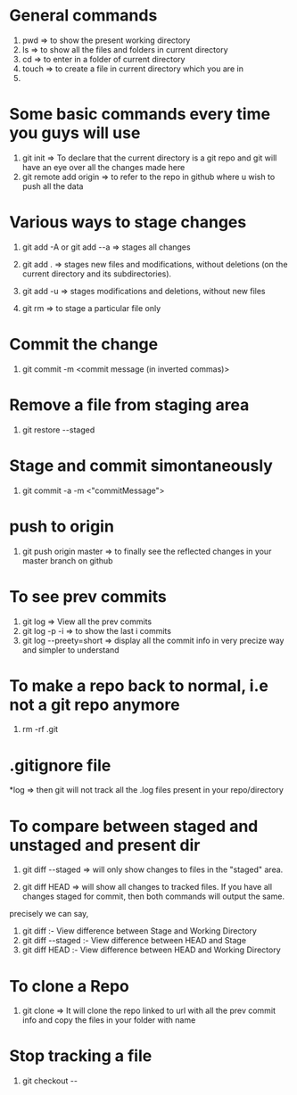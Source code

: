 # General commands 
1. pwd => to show the present working directory 
2. ls => to show all the files and folders in current directory 
3. cd <folderName> => to enter in a folder of current directory 
4. touch <filename> => to create a file in current directory which you are in 
5. 


# Some basic commands every time you guys will use 
1. git init => To declare that the current directory is a git repo and git will have an eye over all the changes made here 
2. git remote add origin <url> => to refer to the repo in github where u wish to push all the data

# Various ways to stage changes
1. git add -A or git add --a => stages all changes

2. git add .  => stages new files and modifications, without deletions (on the current directory and its subdirectories).

3. git add -u => stages modifications and deletions, without new files

4. git rm <filename> => to stage a particular file only 

# Commit the change 
1. git commit -m <commit message (in inverted commas)> 

# Remove a file from staging area 
1. git restore --staged <filename>

# Stage and commit simontaneously 
1. git commit -a -m <"commitMessage"> 

# push to origin 
1. git push origin master => to finally see the reflected changes in your master branch on github 

# To see prev commits 
1. git log => View all the prev commits  
2. git log -p -i => to show the last i commits 
3. git log --preety=short => display all the commit info in very precize way and simpler to understand 

# To make a repo back to normal, i.e not a git repo anymore 
1. rm -rf .git 

# .gitignore file 
*log => then git will not track all the .log files present in your repo/directory

# To compare between staged and unstaged and present dir 
1. git diff --staged => will only show changes to files in the "staged" area.

2. git diff HEAD => will show all changes to tracked files. If you have all changes staged for commit, then both commands will output the same.

precisely we can say, 
1. git diff :- View difference between Stage and Working Directory
2. git diff --staged :- View difference between HEAD and Stage
3. git diff HEAD :- View difference between HEAD and Working Directory

# To clone a Repo 
1. git clone <url> <Name> => It will clone the repo linked to url with all the prev commit info and copy the files in your folder with name <Name>

# Stop tracking a file 
1. git checkout -- <filename>